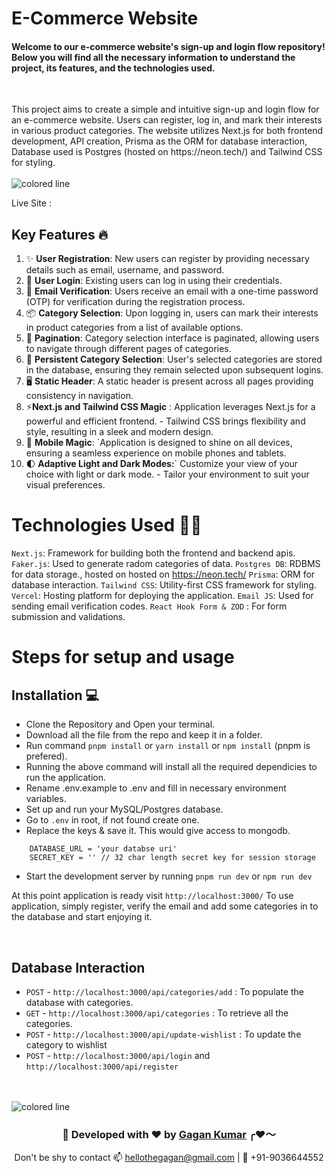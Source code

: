# E-Commerce Website

<h4>
Welcome to our e-commerce website's sign-up and login flow repository! Below you will find all the necessary information to understand the project, its features, and the technologies used.
</h4>
<br>
<p >
 This project aims to create a simple and intuitive sign-up and login flow for an e-commerce website. Users can register, log in, and mark their interests in various product categories. The website utilizes Next.js for both frontend development,  API creation, Prisma as the ORM for database interaction, Database used is Postgres (hosted on https://neon.tech/) and Tailwind CSS for styling.
</h4>
</br></br>
<img src="https://i.imgur.com/y4oV9VV.png" alt="colored line"  witdth="100px" align="left">
</br>

<p >Live Site :   </p>


## Key Features 🔥

1. ✨ **User Registration**: New users can register by providing necessary details such as email, username, and password.
2. 🔐 **User Login**: Existing users can log in using their credentials.
3. 🔢 **Email Verification**: Users receive an email with a one-time password (OTP) for verification during the registration process.
3. 📦 **Category Selection**: Upon logging in, users can mark their interests in product categories from a list of available options.
4. 🔄 **Pagination**: Category selection interface is paginated, allowing users to navigate through different pages of categories.
5. 📝 **Persistent Category Selection**: User's selected categories are stored in the database, ensuring they remain selected upon subsequent logins.
6. 🖥️ **Static Header**: A static header is present across all pages providing consistency in navigation.
7. ⚡**Next.js and Tailwind CSS Magic** : Application leverages Next.js for a powerful and efficient frontend. - Tailwind CSS brings flexibility and style, resulting in a sleek and modern design.
8. 📱  **Mobile Magic**: `Application is designed to shine on all devices, ensuring a seamless experience on mobile phones and tablets.
9. 🌓 **Adaptive Light and Dark Modes:**`  Customize your view of your choice with light or dark mode. - Tailor your environment to suit your visual preferences.


# Technologies Used 🧑‍💻
`Next.js`: Framework for building both the frontend and backend apis.
`Faker.js`: Used to generate radom categories of data.
`Postgres DB`: RDBMS for data storage., hosted on hosted on https://neon.tech/
`Prisma`: ORM for database interaction.
`Tailwind CSS`: Utility-first CSS framework for styling.
`Vercel`: Hosting platform for deploying the application.
`Email JS`: Used for sending email verification codes.
`React Hook Form & ZOD` : For form submission and validations.

# Steps for setup and usage

## Installation 💻

- Clone the Repository and Open your terminal.
- Download all the file from the repo and keep it in a folder.
- Run command `pnpm install` or `yarn install` or `npm install` (pnpm is prefered).
- Running the above command will install all the required dependicies to run the application.
- Rename .env.example to .env and fill in necessary environment variables.
- Set up and run your MySQL/Postgres database.
- Go to `.env` in  root, if not found create one.
- Replace the keys & save it. This would give access to mongodb.
```text
    DATABASE_URL = 'your databse uri'
    SECRET_KEY = '' // 32 char length secret key for session storage
```
- Start the development server by running `pnpm run dev` or `npm run dev`

At this point application is ready visit `http://localhost:3000/`
To use application, simply register, verify the email and add some categories in to the database and start enjoying it.

<br>

## Database Interaction

- `POST` - `http://localhost:3000/api/categories/add` : To populate the database with categories.
- `GET` - `http://localhost:3000/api/categories` : To retrieve all the categories.
- `POST` - `http://localhost:3000/api/update-wishlist` : To update the category to wishlist
- `POST` - `http://localhost:3000/api/login` and `http://localhost:3000/api/register`


<br>
<br>
<img src="https://i.imgur.com/y4oV9VV.png" alt="colored line" align="center">


<div align="center">
    <h3 align="center">💫 Developed with ❤️ by <a href="https://thegagan-portfolio.vercel.app/">Gagan Kumar</a> ╭❤️～ </h3>
    <p align="center"> Don't be shy to contact 📫 <a href="mailto:example@gmail.com">hellothegagan@gmail.com</a>
 |
     🤙 +91-9036644552</p>
</div>

